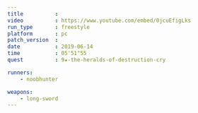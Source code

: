 ```yaml
---
title          :
video          : https://www.youtube.com/embed/0jcuEfigLks
run_type       : freestyle
platform       : pc
patch_version  : 
date           : 2019-06-14
time           : 05'51"55
quest          : 9★-the-heralds-of-destruction-cry

runners:
    - noobhunter

weapons:
    - long-sword
---
```

